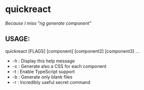 # quickreact
_Because I miss "ng generate component"_


## USAGE:
quickreact [FLAGS] [component] [component2] [component3] ...

- -h : Display this help message
- -c : Generate also a CSS for each component
- -t : Enable TypeScript support
- -b : Generate only blank files
- -r : Incredibly useful secret command
